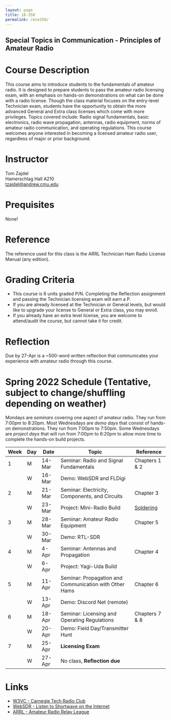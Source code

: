 ```yaml
---
layout: page
title: 18-358
permalink: /ece358/
---
```


## Special Topics in Communication - Principles of Amateur Radio

# Course Description
This course aims to introduce students to the fundamentals of amateur radio. It is designed to prepare students to pass the amateur radio licensing exam, with an emphasis on hands-on demonstrations on what can be done with a radio license.
Though the class material focuses on the entry-level Technician exam, students have the opportunity to obtain the more advanced General and Extra class licenses which come with more privileges.
Topics covered include: Radio signal fundamentals, basic electronics, radio wave propagation, antennas, radio equipment, norms of amateur radio communication, and operating regulations.
This course welcomes anyone interested in becoming a licensed amateur radio user, regardless of major or prior background.

# Instructor
Tom Zajdel<br/>
Hamerschlag Hall A210<br/>
tzajdel@andrew.cmu.edu

# Prequisites
None!

# Reference
The reference used for this class is the ARRL Technician Ham Radio License Manual (any edition).

# Grading Criteria
- This course is 6 units graded P/N. Completing the Reflection assignment and passing the Technician licensing exam will earn a P.
- If you are already licensed at the Technician or General levels, but would like to upgrade your license to General or Extra class, you may enroll.
- If you already have an extra level license, you are welcome to attend/audit the course, but cannot take it for credit.

# Reflection
Due by 27-Apr is a ~500-word written reflection that communicates your experience with amateur radio through this course.

# Spring 2022 Schedule (Tentative, subject to change/shuffling depending on weather)

Mondays are *seminars* covering one aspect of amateur radio. They run from 7:00pm to 8:20pm.
Most Wednesdays are *demo days* that consist of hands-on demonstrations. They run from 7:00pm to 7:50pm.
Some Wednesdays are *project days* that will run from 7:00pm to 8:20pm to allow more time to complete the hands-on build projects.

| Week | Day | Date | Topic | Reference |
| --- | --- | --- | --- | --- |
| 1 | M | 14-Mar | Seminar: Radio and Signal Fundamentals | Chapters 1 & 2 |
|   | W | 16-Mar | Demo: WebSDR and FLDigi |  |
| 2 | M | 21-Mar | Seminar: Electricity, Components, and Circuits | Chapter 3 |
|   | W | 23-Mar | Project: Mini-Radio Build | [Soldering](https://www.youtube.com/watch?v=Qps9woUGkvI) |
| 3 | M | 28-Mar | Seminar: Amateur Radio Equipment | Chapter 5 |
|   | W | 30-Mar | Demo: RTL-SDR |  |
| 4 | M |  4-Apr | Seminar: Antennas and Propagation | Chapter 4 |
|   | W |  6-Apr | Project: Yagi-Uda Build |  |
| 5 | M | 11-Apr | Seminar: Propagation and Communication with Other Hams | Chapter 6 |
|   | W | 13-Apr | Demo: Discord Net (remote) |  |
| 6 | M | 18-Apr | Seminar: Licensing and Operating Regulations | Chapters 7 & 8 |
|   | W | 20-Apr | Demo: Field Day/Transmitter Hunt | |
| 7 | M | 25-Apr | **Licensing Exam** | |
|   | W | 27-Apr | No class, **Reflection due** | |

# Links
- [W3VC - Carnegie Tech Radio Club](http://www.w3vc.org/)
- [WebSDR - Listen to Shortwave on the Internet](http://www.websdr.org/)
- [ARRL - Amateur Radio Relay League](http://www.arrl.org/what-is-ham-radio)
